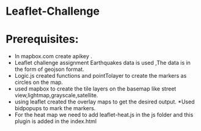 # Leaflet-Challenge

# Prerequisites: 
* In mapbox.com create apikey .
* Leaflet challenge assignment  Earthquakes data is used ,The data is in the form of geojson format.
* Logic.js created functions and pointTolayer to create the markers as circles on the map.
* used mapbox to create the tile layers on the basemap like street view,lightmap,grayscale,satellite.
* using leaflet created the overlay maps to get the desired output.
*Used bidpopups to mark the markers.
* For the heat map we need to add leaflet-heat.js in the js folder and  this plugin is added in the index.html

